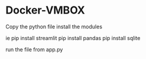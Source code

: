 # Docker-VMBOX

Copy the python file 
install the modules 

ie 
pip install streamlit 
pip install pandas
pip install sqlite

run the file from app.py

